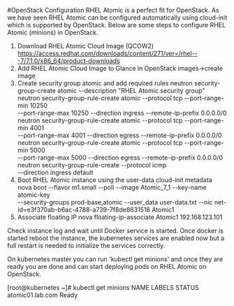 #OpenStack Configuration
RHEL Atomic is a perfect fit for OpenStack. As we have seen RHEL Atomic can be configured automatically using cloud-init
which is supported by OpenStack. Below are some steps to configure RHEL Atomic (minions) in OpenStack.

1. Download RHEL Atomic Cloud Image (QCOW2)
https://access.redhat.com/downloads/content/271/ver=/rhel---7/7.1.0/x86_64/product-downloads
2. Add RHEL Atomic Cloud Image to Glance in OpenStack
images->create image
3. Create security group atomic and add required rules
neutron security-group-create atomic --description "RHEL Atomic security group"
neutron security-group-rule-create atomic --protocol tcp --port-range-min 10250 \
 --port-range-max 10250 --direction ingress --remote-ip-prefix 0.0.0.0/0
neutron security-group-rule-create atomic --protocol tcp --port-range-min 4001 \
 --port-range-max 4001 --direction egress --remote-ip-prefix 0.0.0.0/0
neutron security-group-rule-create atomic --protocol tcp --port-range-min 5000 \
 --port-range-max 5000 --direction egress --remote-ip-prefix 0.0.0.0/0
neutron security-group-rule-create --protocol icmp \
 --direction ingress default
 4. Boot RHEL Atomic instance using the user-data cloud-init metadata
nova boot --flavor m1.small --poll --image Atomic_7_1 --key-name atomic-key \
 --security-groups prod-base,atomic --user_data user-data.txt --nic net-id=e3f370ab-b6ac-4788-a739-7f8de8631518 Atomic1
 5. Associate floating IP
nova floating-ip-associate Atomic1 192.168.123.101

Check instance log and wait until Docker service is started. Once docker is started reboot the instance, the kubernetes
services are enabled now but a full restart is needed to initialize the services correctly.

On kubernetes master you can run 'kubectl get minions' and once they are ready you are done and can start deploying
pods on RHEL Atomic on OpenStack.

[root@kubernetes ~]# kubectl get minions
NAME                LABELS              STATUS
atomic01.lab.com    <none>              Ready
